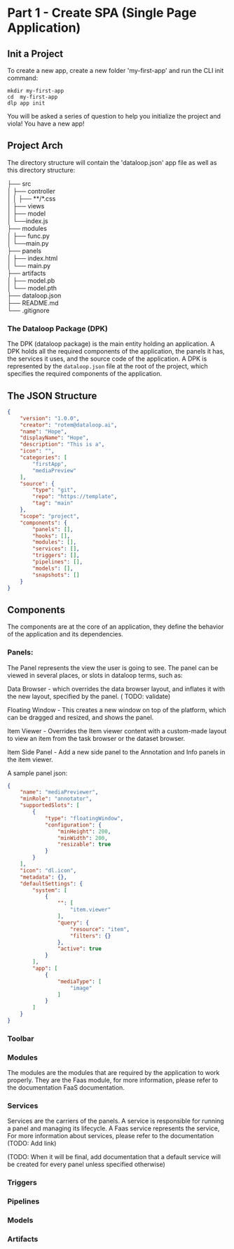 # Part 1 - Create SPA (Single Page Application)

## Init a Project

To create a new app, create a new folder 'my-first-app' and run the CLI init command:

```shell
mkdir my-first-app
cd  my-first-app
dlp app init
```

You will be asked a series of question to help you initialize the project and viola! You have a new app!

## Project Arch

The directory structure will contain the 'dataloop.json' app file as well as this directory structure:

├── src  
│ ├── controller  
│ │ ├── **/*.css  
│ ├── views  
│ ├── model  
│ └──index.js  
├── modules  
│ ├── func.py  
│ └──main.py  
├── panels  
│ ├── index.html    
│ └── main.py  
├── artifacts  
│ ├── model.pb  
│ └── model.pth  
├── dataloop.json  
├── README.md  
└── .gitignore

### The Dataloop Package (DPK)

The DPK (dataloop package) is the main entity holding an application.
A DPK holds all the required components of the application, the panels it has, the services it uses, and the source code
of the application.
A DPK is represented by the `dataloop.json` file at the root of the project, which specifies the required components of
the application.

## The JSON Structure

```json
{
    "version": "1.0.0",
    "creator": "rotem@dataloop.ai",
    "name": "Hope",
    "displayName": "Hope",
    "description": "This is a",
    "icon": "",
    "categories": [
        "firstApp",
        "mediaPreview"
    ],
    "source": {
        "type": "git",
        "repo": "https://template",
        "tag": "main"
    },
    "scope": "project",
    "components": {
        "panels": [],
        "hooks": [],
        "modules": [],
        "services": [],
        "triggers": [],
        "pipelines": [],
        "models": [],
        "snapshots": []
    }
}
```

## Components

The components are at the core of an application, they define the behavior of the application and its dependencies.

### Panels:

The Panel represents the view the user is going to see. The panel can be viewed in several places, or slots in dataloop
terms, such as:

Data Browser - which overrides the data browser layout, and inflates it with the new layout, specified by the panel. (
TODO: validate)

Floating Window - This creates a new window on top of the platform, which can be dragged and resized, and shows the
panel.

Item Viewer - Overrides the Item viewer content with a custom-made layout to view an item from the task browser or the
dataset browser.

Item Side Panel - Add a new side panel to the Annotation and Info panels in the item viewer.

A sample panel json:

```json
{
    "name": "mediaPreviewer",
    "minRole": "annotator",
    "supportedSlots": [
        {
            "type": "floatingWindow",
            "configuration": {
                "minHeight": 200,
                "minWidth": 200,
                "resizable": true
            }
        }
    ],
    "icon": "dl.icon",
    "metadata": {},
    "defaultSettings": {
        "system": [
            {
                "": [
                    "item.viewer"
                ],
                "query": {
                    "resource": "item",
                    "filters": {}
                },
                "active": true
            }
        ],
        "app": [
            {
                "mediaType": [
                    "image"
                ]
            }
        ]
    }
}
```

### Toolbar

### Modules

The modules are the modules that are required by the application to work properly. They are the Faas module, for more
information, please refer to the documentation FaaS documentation.

### Services

Services are the carriers of the panels. A service is responsible for running a panel and managing its lifecycle. A Faas
service represents the service, For more information about services, please refer to the documentation (TODO: Add link)

(TODO: When it will be final, add documentation that a default service will be created for every panel unless specified
otherwise)

### Triggers

### Pipelines

### Models

### Artifacts



